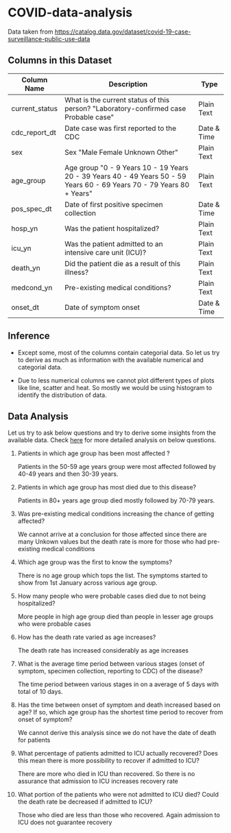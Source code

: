 # COVID-data-analysis
Data taken from https://catalog.data.gov/dataset/covid-19-case-surveillance-public-use-data

## Columns in this Dataset

Column Name | Description | Type
------------ | ------------- | -------------
current_status | What is the current status of this person? "Laboratory-confirmed case Probable case" | Plain Text
cdc_report_dt | Date case was first reported to the CDC | Date & Time
sex | Sex "Male Female Unknown Other" | Plain Text
age_group | Age group "0 - 9 Years 10 - 19 Years 20 - 39 Years 40 - 49 Years 50 - 59 Years 60 - 69 Years 70 - 79 Years 80 + Years" | Plain Text
pos_spec_dt | Date of first positive specimen collection | Date & Time
hosp_yn | Was the patient hospitalized? | Plain Text
icu_yn | Was the patient admitted to an intensive care unit (ICU)? | Plain Text
death_yn | Did the patient die as a result of this illness? | Plain Text
medcond_yn | Pre-existing medical conditions? | Plain Text
onset_dt | Date of symptom onset | Date & Time

## Inference

* Except some, most of the columns contain categorial data. So let us try to derive as much as information with the available numerical and categorial data.

* Due to less numerical columns we cannot plot different types of plots like line, scatter and heat. So mostly we would be using histogram to identify the distribution of data.

## Data Analysis

Let us try to ask below questions and try to derive some insights from the available data. Check [here](Analysis/COVID-data-analysis.md) for more detailed analysis on below questions.

1. Patients in which age group has been most affected ?

   Patients in the 50-59 age years group were most affected followed by 40-49 years and then 30-39 years.

2. Patients in which age group has most died due to this disease?

   Patients in 80+ years age group died mostly followed by 70-79 years.

3. Was pre-existing medical conditions increasing the chance of getting affected?

   We cannot arrive at a conclusion for those affected since there are many Unkown values but the death rate is more for those who had pre-existing medical conditions

4. Which age group was the first to know the symptoms?

   There is no age group which tops the list. The symptoms started to show from 1st January across various age group.

5. How many people who were probable cases died due to not being hospitalized?

   More people in high age group died than people in lesser age groups who were probable cases

6. How has the death rate varied as age increases?

   The death rate has increased considerably as age increases

7. What is the average time period between various stages (onset of symptom, specimen collection, reporting to CDC) of the disease?

   The time period between various stages in on a average of 5 days with total of 10 days.

8. Has the time between onset of symptom and death increased based on age? If so, which age group has the shortest time period to recover from onset of symptom?

   We cannot derive this analysis since we do not have the date of death for patients

9. What percentage of patients admitted to ICU actually recovered? Does this mean there is more possibility to recover if admitted to ICU?

   There are more who died in ICU than recovered. So there is no assurance that admission to ICU increases recovery rate

10. What portion of the patients who were not admitted to ICU died? Could the death rate be decreased if admitted to ICU?

    Those who died are less than those who recovered. Again admission to ICU does not guarantee recovery